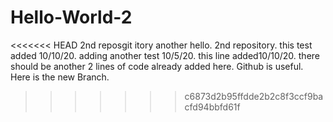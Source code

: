# Hello-World-2
<<<<<<< HEAD
2nd  reposgit itory
another hello.
2nd  repository.
this test added 10/10/20.
adding another test 10/5/20.
this line added10/10/20.
there should be another 2 lines of code already added here.
Github is useful.
Here is the new Branch.









>>>>>>> c6873d2b95ffdde2b2c8f3ccf9bacfd94bbfd61f
